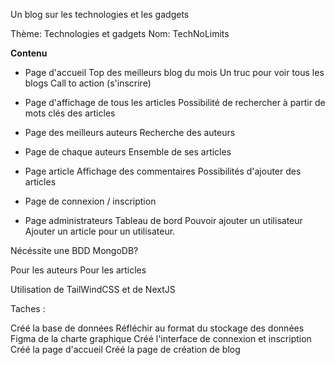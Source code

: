 Un blog sur les technologies et les gadgets

Thème: Technologies et gadgets
Nom: TechNoLimits

**Contenu**

- Page d'accueil
    Top des meilleurs blog du mois
    Un truc pour voir tous les blogs
    Call to action (s'inscrire)

- Page d'affichage de tous les articles
    Possibilité de rechercher à partir de mots clés des articles

- Page des meilleurs auteurs
    Recherche des auteurs

- Page de chaque auteurs
    Ensemble de ses articles

- Page article
    Affichage des commentaires
    Possibilités d'ajouter des articles

- Page de connexion / inscription

- Page administrateurs
    Tableau de bord
    Pouvoir ajouter un utilisateur
    Ajouter un article pour un utilisateur.

Nécéssite une BDD MongoDB?

Pour les auteurs
Pour les articles

Utilisation de TailWindCSS et de NextJS

Taches :

Créé la base de données
Réfléchir au format du stockage des données
Figma de la charte graphique
Créé l'interface de connexion et inscription
Créé la page d'accueil
Créé la page de création de blog